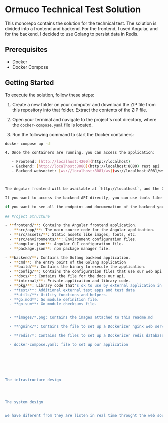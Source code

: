 # Ormuco Technical Test Solution

This monorepo contains the solution for the technical test. The solution is divided into a frontend and backend. For the frontend, I used Angular, and for the backend, I decided to use Golang to persist data in Redis.

## Prerequisites

- Docker
- Docker Compose

## Getting Started

To execute the solution, follow these steps:

1. Create a new folder on your computer and download the ZIP file from this repository into that folder. Extract the contents of the ZIP file.

2. Open your terminal and navigate to the project's root directory, where the `docker-compose.yaml` file is located.

3. Run the following command to start the Docker containers:

```bash
docker compose up -d

4. Once the containers are running, you can access the application:

   - Frontend: [http://localhost:4200](http://localhost)
   - Backend: [http://localhost:8080](http://localhost:8080) rest api
   - Backend websocket: [ws://localhost:8081/ws](ws://localhost:8081/ws) web socket



The Angular frontend will be available at `http://localhost`, and the Golang backend will be accessible at `http://localhost:8080`.

If you want to access the backend API directly, you can use tools like cURL or Postman to send HTTP requests to `http://localhost:8080/api/v1`.

if you want to see all the endpoint and documenation of the backend you can access to `http://localhost:8080/api/v1/swagger`

## Project Structure

- **frontend/**: Contains the Angular frontend application.
  - **src/app/**: The main source code for the Angular application.
  - **src/assets/**: Static assets like images, fonts, etc.
  - **src/environments/**: Environment configuration files.
  - **angular.json**: Angular CLI configuration file.
  - **package.json**: npm package manager file.

- **backend/**: Contains the Golang backend application.
  - **cmd**: The entry point of the Golang application
  - **build/**: Contains the binary to execute the application.
  - **config/**: Contains the configuration files that use our web api.
  - **docs/**: Contains the file for the docs our api.
  - **internal/**: Private application and library code.
  - **pkg/**: Library code that's ok to use by external application in our case we use to struct our model.
  - **test/**: Additional external test apps and test data
  - **utils/**: Utility functions and helpers.
  - **go.mod**: Go module definition file.
  - **go.sum**: Go module checksums file.


  - **images/*.png: Contains the images attached to this readme.md

  - **ngninx/*: Contains the file to set up a Dockerizer nginx web server

  - **redis/*: Contains the files to set up a Dockerizer redis database

  - docker-compose.yaml: file to set up our application







The infrastructure design 




The system design


we have diferent from they are listen in real time throught the web socket, client create LRU data and when the data has expired redis trigger to a web socket and golang communicate all the client who has subcription to that web socket




